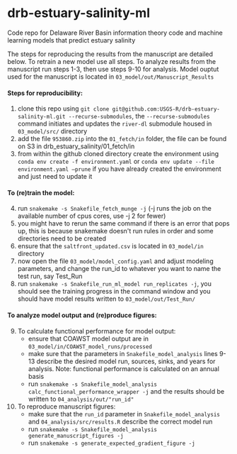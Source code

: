 # drb-estuary-salinity-ml

Code repo for Delaware River Basin information theory code and machine learning models that predict estuary salinity

The steps for reproducing the results from the manuscript are detailed below. To retrain a new model use all steps. To analyze results from the manuscript run steps 1-3, then use steps 9-10 for analysis. Model ouptut used for the manuscript is located in `03_model/out/Manuscript_Results` 

#### Steps for reproducibility:

1) clone this repo using `git clone git@github.com:USGS-R/drb-estuary-salinity-ml.git --recurse-submodules`, the `--recurse-submodules` command initiates and updates the `river-dl` submodule housed in `03_model/src/` directory 
2) add the file `953860.zip` into the `01_fetch/in` folder, the file can be found on S3 in drb_estuary_salinity/01_fetch/in
3) from within the github cloned directory create the environment using `conda env create -f environment.yaml` or `conda env update --file environment.yaml –prune` if you have already created the environment and just need to update it

#### To (re)train the model:  

4) run `snakemake -s Snakefile_fetch_munge -j` (-j runs the job on the available number of cpus cores, use -j 2 for fewer)
5) you might have to rerun the same command if there is an error that pops up, this is because snakemake doesn't run rules in order and some directories need to be created
6) ensure that the `saltfront_updated.csv` is located in `03_model/in` directory
7) now open the file `03_model/model_config.yaml` and adjust modeling parameters, and change the run_id to whatever you want to name the test run, say Test_Run
8) run `snakemake -s Snakefile_run_ml_model run_replicates -j`, you should see the training progress in the command window and you should have model results written to `03_model/out/Test_Run/`

#### To analyze model output and (re)produce figures:

9) To calculate functional performance for model output:
    - ensure that COAWST model output are in `03_model/in/COAWST_model_runs/processed`
    - make sure that the parameters in `Snakefile_model_analysis` lines 9-13 describe the desired model run, sources, sinks, and years for analysis. Note: functional performance is calculated on an annual basis
    - run `snakemake -s Snakefile_model_analysis calc_functional_performance_wrapper -j` and the results should be written to `04_analysis/out/"run_id"`
10) To reproduce manuscript figures:
    - make sure that the `run_id` parameter in `Snakefile_model_analysis` and `04_analysis/src/results.R` describe the correct model run
    - run `snakemake -s Snakefile_model_analysis generate_manuscript_figures -j`
    - run `snakemake -s generate_expected_gradient_figure -j`
